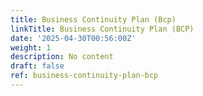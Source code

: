 ```yaml
---
title: Business Continuity Plan (Bcp)
linkTitle: Business Continuity Plan (BCP)
date: '2025-04-30T00:56:00Z'
weight: 1
description: No content
draft: false
ref: business-continuity-plan-bcp
---
```


